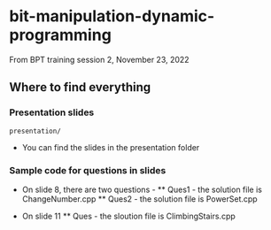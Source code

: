 # bit-manipulation-dynamic-programming
From BPT training session 2, November 23, 2022

## Where to find everything

### Presentation slides
`presentation/`
* You can find the slides in the presentation folder

### Sample code for questions in slides

* On slide 8, there are two questions - 
** Ques1 - the solution file is ChangeNumber.cpp
** Ques2 - the solution file is PowerSet.cpp

* On slide 11
** Ques - the sloution file is ClimbingStairs.cpp
